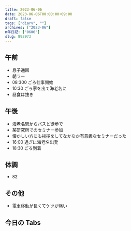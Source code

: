 ```yaml
---
title: 2023-06-06
date: 2023-06-06T00:00:00+09:00
draft: false
tags: ["diary", ""]
archives: ["2023-06"]
n年日記: ["0606"]
slug: 892973
---
```


## 午前

- 息子通園
- 朝ラー
- 08:300 ごろ仕事開始
- 10:30 ごろ家を出て海老名に
- 昼食は抜き

## 午後

- 海老名駅からバスと徒歩で
- 某研究所でのセミナー参加
- 懐かしい方にも挨拶をしてなかなか有意義なセミナーだった
- 16:00 過ぎに海老名出発
- 18:30 ごろ到着

## 体調

- 82

## その他

- 電車移動が長くてケツが痛い

## 今日の Tabs
